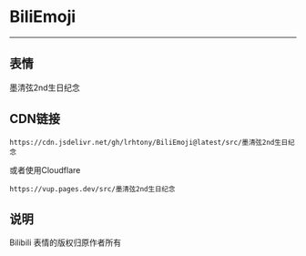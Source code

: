 # BiliEmoji
---
## 表情
墨清弦2nd生日纪念
## CDN链接
```
https://cdn.jsdelivr.net/gh/lrhtony/BiliEmoji@latest/src/墨清弦2nd生日纪念
```
或者使用Cloudflare
```
https://vup.pages.dev/src/墨清弦2nd生日纪念
```
## 说明
Bilibili 表情的版权归原作者所有
